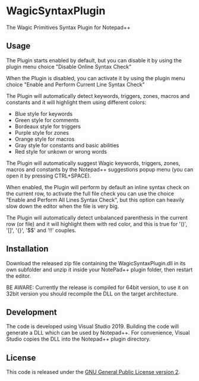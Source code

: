 # WagicSyntaxPlugin
The Wagic Primitives Syntax Plugin for Notepad++

## Usage
The Plugin starts enabled by default, but you can disable it by using the plugin menu choice "Disable Online Syntax Check"

When the Plugin is disabled, you can activate it by using the plugin menu choice "Enable and Perform Current Line Syntax Check"

The Plugin will automatically detect keywords, triggers, zones, macros and constants and it will highlight them using different colors:
- Blue style for keywords
- Green style for comments
- Bordeaux style for triggers
- Purple style for zones
- Orange style for macros
- Gray style for constants and basic abilities
- Red style for unkown or wrong words

The Plugin will automatically suggest Wagic keywords, triggers, zones, macros and constants by the Notepad++ suggestions popup menu (you can open it by pressing CTRL+SPACE).

When enabled, the Plugin will perform by default an inline syntax check on the current row, to activate the full file check you can use the choice "Enable and Perform All Lines Syntax Check", but this option can heavily slow down the editor when the file is very big.

The Plugin will automatically detect unbalanced parenthesis in the current row (or file) and it will highlight them with red color, and this is true for '()', '[]', '{}', '$$' and '!!' couples.

## Installation
Download the released zip file containing the WagicSyntaxPlugin.dll in its own subfolder and unzip it inside your NotePad++ plugin folder, then restart the editor.

BE AWARE: Currently the release is compiled for 64bit version, to use it on 32bit version you should recompile the DLL on the target architecture.

## Development
The code is developed using Visual Studio 2019. Building the code will generate a DLL which can be used by Notepad++. For convenience, Visual Studio copies the DLL into the Notepad++ plugin directory.

## License
This code is released under the [GNU General Public License version 2](http://www.gnu.org/licenses/gpl-2.0.txt).
